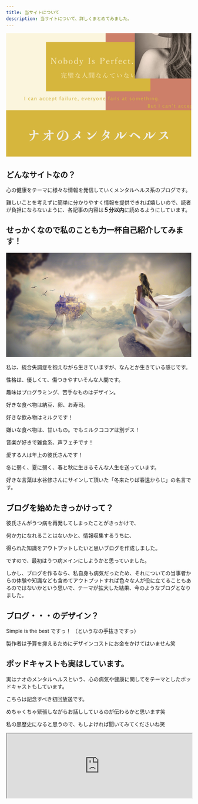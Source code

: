 ```yaml
---
title: 当サイトについて
description: 当サイトについて、詳しくまとめてみました。
---
```

![ナオのメンタルヘルス](../../src/images/about.png)

## どんなサイトなの？

心の健康をテーマに様々な情報を発信していくメンタルヘルス系のブログです。

難しいことを考えずに簡単に分かりやすく情報を提供できれば嬉しいので、読者が負担にならないように、各記事の内容は**５分以内**に読めるようにしています。

## せっかくなので私のことも力一杯自己紹介してみます！

![ナオっぽい人](../../src/images/naoppoihito.jpg)

私は、統合失調症を抱えながら生きていますが、なんとか生きている感じです。

性格は、優しくて、傷つきやすいそんな人間です。

趣味はプログラミング、苦手なものはデザイン。

好きな食べ物は納豆、卵、お寿司。

好きな飲み物はミルクです！

嫌いな食べ物は、甘いもの。でもミルクココアは別デス！

音楽が好きで雑食系、声フェチです！

愛する人は年上の彼氏さんです！

冬に弱く、夏に弱く、春と秋に生きるそんな人生を送っています。

好きな言葉は水谷修さんにサインして頂いた「冬来たりば春遠からじ」の名言です。

## ブログを始めたきっかけって？

彼氏さんがうつ病を再発してしまったことがきっかけで、

何か力になれることはないかと、情報収集するうちに、

得られた知識をアウトプットしたいと思いブログを作成しました。

ですので、最初はうつ病メインにしようかと思っていました。

しかし、ブログを作るなら、私自身も病気だったため、それについての当事者からの体験や知識なども含めてアウトプットすれば色々な人が役に立てることもあるのではないかという思いで、テーマが拡大した結果、今のようなブログとなりました。

## ブログ・・・のデザイン？

Simple is the best ですっ！ （というなの手抜きですっ）

製作者は予算を抑えるためにデザインコストにお金をかけてはいません笑

## ポッドキャストも実はしています。

実はナオのメンタルヘルスという、心の病気や健康に関してをテーマとしたポッドキャストもしています。

こちらは記念すべき初回放送です。

めちゃくちゃ緊張しながらお話ししているのが伝わるかと思います笑

私の黒歴史になると思うので、もしよければ聞いてみてくださいね笑

<iframe allow="autoplay *; encrypted-media *; fullscreen *; clipboard-write" height="175" style="width:100%;max-width:660px;overflow:hidden;background:transparent;" sandbox="allow-forms allow-popups allow-same-origin allow-scripts allow-storage-access-by-user-activation allow-top-navigation-by-user-activation" src="https://embed.podcasts.apple.com/us/podcast/%E5%88%9D%E3%82%81%E3%81%BE%E3%81%97%E3%81%A6-%E3%83%8A%E3%82%AA%E3%81%AE%E3%83%A1%E3%83%B3%E3%82%BF%E3%83%AB%E3%83%98%E3%83%AB%E3%82%B9%E3%83%A9%E3%82%B8%E3%82%AA%E3%82%92%E5%A7%8B%E3%82%81%E3%81%A6%E3%81%84%E3%81%8D%E3%81%BE%E3%81%99/id1649348148?i=1000582294753"></iframe>
